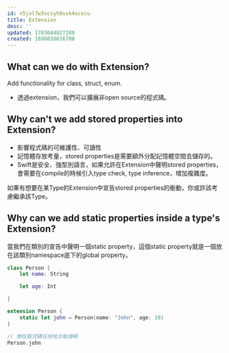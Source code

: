 ```yaml
---
id: n5jvl7w3vcsyh0vxk4ocvcu
title: Extension
desc: ''
updated: 1703684827289
created: 1698850616708
---
```


## What can we do with Extension?

Add functionality for class, struct, enum.

- 透過extension，我們可以擴展非open source的程式碼。

## Why can't we add stored properties into Extension?

- 影響程式碼的可維護性、可讀性
- 記憶體存放考量，stored properties是需要額外分配記憶體空間去儲存的。
- Swift是安全、強型別語言，如果允許在Extension中聲明stored properties，會需要在compile的時候引入type check, type inference，增加複雜度。

如果有想要在某Type的Extension中宣告stored properties的衝動，你或許該考慮繼承該Type。

## Why can we add static properties inside a type's Extension?

當我們在類別的宣告中聲明一個static property，這個static property就是一個放在該類別namespace底下的global property。

```swift
class Person {
    let name: String

    let age: Int

}

extension Person {
    static let john = Person(name: "John", age: 18)
}

// 想在程式碼任何地方取用時
Person.john
```